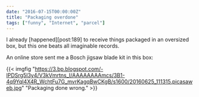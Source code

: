```yaml
---
date: "2016-07-15T00:00:00Z"
title: "Packaging overdone"
tags: ["funny", "Internet", "parcel"]
---
```


I already [happened][post:189] to receive things packaged in an oversized box, but this one beats all imaginable records.

An online store sent me a Bosch jigsaw blade kit in this box:

<!--more-->

{{< imgfig "https://3.bp.blogspot.com/-IPDSrg5I3y4/V3kVmrtns_I/AAAAAAAAmcs/3B1-4q9YqI4X4R_WchtFu7G_mvrKagqBwCKgB/s1600/20160625_111315.picasaweb.jpg" "Packaging done wrong." >}}
